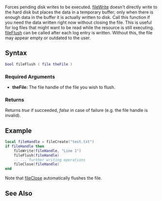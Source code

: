 Forces pending disk writes to be executed. [fileWrite](/docs/filewrite.md "wikilink") doesn't directly write to the hard disk but places the data in a temporary buffer; only when there is enough data in the buffer it is actually written to disk. Call this function if you need the data written right now without closing the file. This is useful for log files that might want to be read while the resource is still executing. [fileFlush](/fileFlush.md "wikilink") can be called after each log entry is written. Without this, the file may appear empty or outdated to the user.

Syntax
------

``` lua
bool fileFlush ( file theFile )
```

### Required Arguments

-   **theFile:** The file handle of the file you wish to flush.

### Returns

Returns *true* if succeeded, *false* in case of failure (e.g. the file handle is invalid).

Example
-------

``` lua
local fileHandle = fileCreate("test.txt")
if fileHandle then
    fileWrite(fileHandle, "Line 1")
    fileFlush(fileHandle)
    -- ... further writing operations
    fileClose(fileHandle)
end
```

Note that [fileClose](/docs/fileclose.md "wikilink") automatically flushes the file.

See Also
--------

